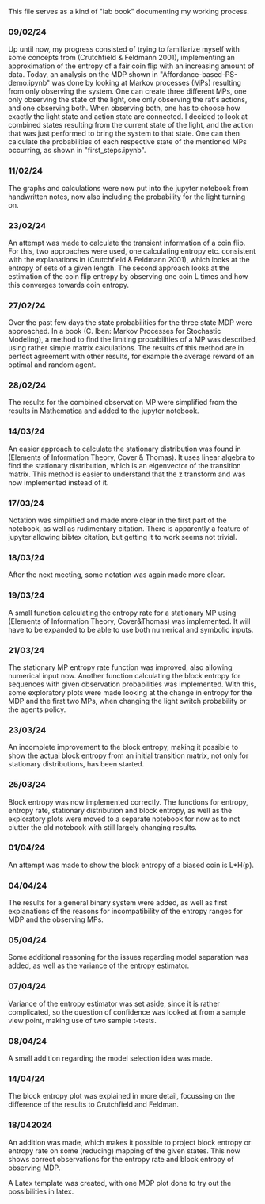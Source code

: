 This file serves as a kind of "lab book" documenting my working process.

### 09/02/24
Up until now, my progress consisted of trying to familiarize myself with some concepts from (Crutchfield & Feldmann 2001), implementing an approximation of the entropy of a fair coin flip with an increasing amount of data.
Today, an analysis on the MDP shown in "Affordance-based-PS-demo.ipynb" was done by looking at Markov processes (MPs) resulting from only observing the system.
One can create three different MPs, one only observing the state of the light, one only observing the rat's actions, and one observing both. When observing both, one has to choose how exactly the light state and action state are connected. I decided to look at combined states resulting from the current state of the light, and the action that was just performed to bring the system to that state.
One can then calculate the probabilities of each respective state of the mentioned MPs occurring, as shown in "first_steps.ipynb".

### 11/02/24
The graphs and calculations were now put into the jupyter notebook from handwritten notes, now also including the probability for the light turning on.

### 23/02/24
An attempt was made to calculate the transient information of a coin flip.
For this, two approaches were used, one calculating entropy etc. consistent with the explanations in (Crutchfield & Feldmann 2001), which looks at the entropy of sets of a given length.
The second approach looks at the estimation of the coin flip entropy by observing one coin L times and how this converges towards coin entropy.

### 27/02/24
Over the past few days the state probabilities for the three state MDP were approached.
In a book (C. Iben: Markov Processes for Stochastic Modeling), a method to find the limiting probabilities of a MP was described, using rather simple matrix calculations.
The results of this method are in perfect agreement with other results, for example the average reward of an optimal and random agent.

### 28/02/24
The results for the combined observation MP were simplified from the results in Mathematica and added to the jupyter notebook.

### 14/03/24
An easier approach to calculate the stationary distribution was found in (Elements of Information Theory, Cover & Thomas).
It uses linear algebra to find the stationary distribution, which is an eigenvector of the transition matrix.
This method is easier to understand that the z transform and was now implemented instead of it.

### 17/03/24
Notation was simplified and made more clear in the first part of the notebook, as well as rudimentary citation.
There is apparently a feature of jupyter allowing bibtex citation, but getting it to work seems not trivial.

### 18/03/24
After the next meeting, some notation was again made more clear.

### 19/03/24
A small function calculating the entropy rate for a stationary MP using (Elements of Information Theory, Cover&Thomas) was implemented. It will have to be expanded to be able to use both numerical and symbolic inputs.

### 21/03/24
The stationary MP entropy rate function was improved, also allowing numerical input now.
Another function calculating the block entropy for sequences with given observation probabilities was implemented.
With this, some exploratory plots were made looking at the change in entropy for the MDP and the first two MPs, when changing the light switch probability or the agents policy.

### 23/03/24
An incomplete improvement to the block entropy, making it possible to show the actual block entropy from an initial transition matrix, not only for stationary distributions, has been started.

### 25/03/24
Block entropy was now implemented correctly.
The functions for entropy, entropy rate, stationary distribution and block entropy,
as well as the exploratory plots were moved to a separate notebook for now as to not clutter the old notebook with still largely changing results.

### 01/04/24
An attempt was made to show the block entropy of a biased coin is L*H(p).

### 04/04/24
The results for a general binary system were added, as well as first explanations of the reasons for incompatibility of the entropy ranges for MDP and the observing MPs.

### 05/04/24
Some additional reasoning for the issues regarding model separation was added, as well as the variance of the entropy estimator.

### 07/04/24
Variance of the entropy estimator was set aside, since it is rather complicated,
so the question of confidence was looked at from a sample view point, making use of two sample t-tests.

### 08/04/24
A small addition regarding the model selection idea was made.

### 14/04/24
The block entropy plot was explained in more detail, focussing on the difference of the results to Crutchfield and Feldman.

### 18/042024
An addition was made, which makes it possible to project block entropy or entropy rate on some (reducing) mapping of the given states.
This now shows correct observations for the entropy rate and block entropy of observing MDP.

A Latex template was created, with one MDP plot done to try out the possibilities in latex.